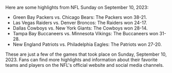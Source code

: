 Here are some highlights from NFL Sunday on September 10, 2023:

- Green Bay Packers vs. Chicago Bears: The Packers won 38-21.
- Las Vegas Raiders vs. Denver Broncos: The Raiders won 24-17.
- Dallas Cowboys vs. New York Giants: The Cowboys won 28-14.
- Tampa Bay Buccaneers vs. Minnesota Vikings: The Buccaneers won 31-28.
- New England Patriots vs. Philadelphia Eagles: The Patriots won 27-20.

These are just a few of the games that took place on Sunday, September 10, 2023. Fans can find more highlights and information about their favorite teams and players on the NFL's official website and social media channels.